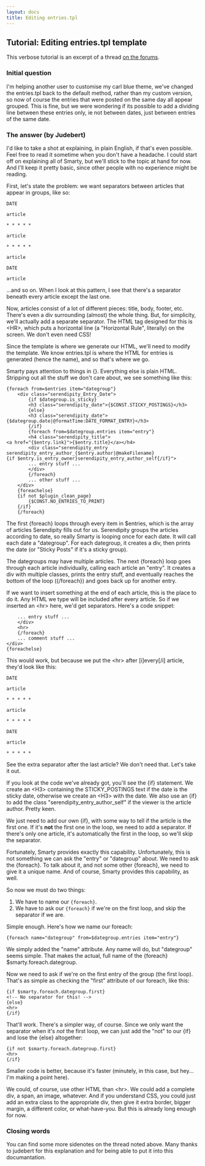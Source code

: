 ```yaml
---
layout: docs
title: Editing entries.tpl
---
```


## Tutorial: Editing entries.tpl template

This verbose tutorial is an excerpt of a thread [on the forums](http://board.s9y.org/viewtopic.php?t=4013).

### Initial question

I'm helping another user to customise my carl blue theme, we've changed the entries.tpl back to the default method, rather than my custom version, so now of course the entries that were posted on the same day all appear grouped. This is fine, but we were wondering if its possible to add a dividing line between these entries only, ie not between dates, just between entries of the same date.

### The answer (by Judebert)

I'd like to take a shot at explaining, in plain English, if that's even possible. Feel free to read it sometime when you don't have a headache. I could start off on explaining all of Smarty, but we'll stick to the topic at hand for now. And I'll keep it pretty basic, since other people with no experience might be reading.

First, let's state the problem: we want separators between articles that appear in groups, like so:

    DATE

    article

    * * * * *

    article

    * * * * *

    article

    DATE

    article

...and so on. When I look at this pattern, I see that there's a separator beneath every article except the last one.

Now, articles consist of a lot of different pieces: title, body, footer, etc. There's even a div surrounding (almost) the whole thing. But, for simplicity, we'll actually add a separate separator. The HTML tag designed for this is \<HR\>, which puts a horizontal line (a "Horizontal Rule", literally) on the screen. We don't even need CSS!

Since the template is where we generate our HTML, we'll need to modify the template. We know entries.tpl is where the HTML for entries is generated (hence the name), and so that's where we go.

Smarty pays attention to things in {}. Everything else is plain HTML. Stripping out all the stuff we don't care about, we see something like this:

    {foreach from=$entries item="dategroup"}
        <div class="serendipity_Entry_Date">
            {if $dategroup.is_sticky}
            <h3 class="serendipity_date">{$CONST.STICKY_POSTINGS}</h3>
            {else}
            <h3 class="serendipity_date">
    {$dategroup.date|@formatTime:DATE_FORMAT_ENTRY}</h3>
            {/if}
            {foreach from=$dategroup.entries item="entry"}
            <h4 class="serendipity_title">
    <a href="{$entry.link}">{$entry.title}</a></h4>
            <div class="serendipity_entry
    serendipity_entry_author_{$entry.author|@makeFilename}
    {if $entry.is_entry_owner}serendipity_entry_author_self{/if}">
            ... entry stuff ...
            </div>
            {/foreach}
            ... other stuff ...
        </div>
        {foreachelse}
        {if not $plugin_clean_page}
            {$CONST.NO_ENTRIES_TO_PRINT}
        {/if}
        {/foreach}

The first {foreach} loops through every item in \$entries, which is the array of articles Serendipity fills out for us. Serendipity groups the articles according to date, so really Smarty is looping once for each date. It will call each date a "dategroup". For each dategroup, it creates a div, then prints the date (or "Sticky Posts" if it's a sticky group).

The dategroups may have multiple articles. The next {foreach} loop goes through each article individually, calling each article an "entry". It creates a div with multiple classes, prints the entry stuff, and eventually reaches the bottom of the loop ({/foreach}) and goes back up for another entry.

If we want to insert something at the end of each article, this is the place to do it. Any HTML we type will be included after every article. So if we inserted an \<hr\> here, we'd get separators. Here's a code snippet:

        ... entry stuff ...
        </div>
        <hr>
        {/foreach}
        ... comment stuff ...
    </div>
    {foreachelse}

This would work, but because we put the \<hr\> after [i]every[/i] article, they'd look like this:

    DATE

    article

    * * * * *

    article

    * * * * *

    DATE

    article

    * * * * *

See the extra separator after the last article? We don't need that. Let's take it out.

If you look at the code we've already got, you'll see the {if} statement. We create an \<H3\> containing the STICKY\_POSTINGS text if the date is the sticky date, otherwise we create an \<H3\> with the date. We also use an {if} to add the class "serendipity\_entry\_author\_self" if the viewer is the article author. Pretty keen.

We just need to add our own {if}, with some way to tell if the article is the first one. If it's **not** the first one in the loop, we need to add a separator. If there's only one article, it's automatically the first in the loop, so we'll skip the separator.

Fortunately, Smarty provides exactly this capability. Unfortunately, this is not something we can ask the "entry" or "dategroup" about. We need to ask the {foreach}. To talk about it, and not some other {foreach}, we need to give it a unique name. And of course, Smarty provides this capability, as well.

So now we must do two things:

1. We have to name our `{foreach}`.
2. We have to ask our `{foreach}` if we're on the first loop, and skip the separator if we are.

Simple enough. Here's how we name our foreach:

    {foreach name="dategroup" from=$dategroup.entries item="entry"}

We simply added the "name" attribute. Any name will do, but "dategroup" seems simple. That makes the actual, full name of the {foreach} \$smarty.foreach.dategroup.

Now we need to ask if we're on the first entry of the group (the first loop). That's as simple as checking the "first" attribute of our foreach, like this:

    {if $smarty.foreach.dategroup.first}
    <!-- No separator for this! -->
    {else}
    <hr>
    {/if}

That'll work. There's a simpler way, of course. Since we only want the separator when it's *not* the first loop, we can just add the "not" to our {if} and lose the {else} altogether:

    {if not $smarty.foreach.dategroup.first}
    <hr>
    {/if}

Smaller code is better, because it's faster (minutely, in this case, but hey... I'm making a point here).

We could, of course, use other HTML than \<hr\>. We could add a complete div, a span, an image, whatever. And if you understand CSS, you could just add an extra class to the appropriate div, then give it extra border, bigger margin, a different color, or what-have-you. But this is already long enough for now.

### Closing words

You can find some more sidenotes on the thread noted above. Many thanks to judebert for this explanation and for being able to put it into this documantation.
